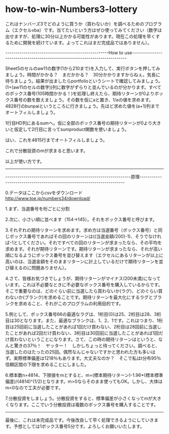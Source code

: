 # how-to-win-Numbers3-lottery
これはナンバーズ3でどのように買うか（買わないか）を調べるためのプログラム（エクセルvba）です。当てたいという方はぜひ使ってみてください（数字は出せますが、処理に30分以上かかる可能性があります。現在この処理を早くするために開発を続けています。よってこれはまだ完成品ではありません）。

---------------------------------------------------How to use---------------------------------------------------------------------------

Sheet5のセルのaw11の数字(1から210まで)を入力して、実行ボタンを押してみましょう。時間がかかる？　まだかかる？　30分かかりますからねぇ。気長に待ちましょう。結果が出ましたらportfolioというシートで確認してみましょう。(1+(aw11のセルの数字))列に数字がずらりと並んでいるのが分かります。すべてのボックス番号(105時間かかる！)を処理し終えたら、期待リターンが0よりボックス番号の数を数えましょう。その数を仮にaと置き、1/aの値を求めます。4828行のbunpaiというところに行きましょう。先ほど求めた値を(a+1)列までオートフィルしましょう。

1行目HD列にあるsumへ。仮に全部のボックス番号の期待リターンが0より大きいと仮定して2行目に言ってsumproduct関数を使いましょう。

はい、これを4815行までオートフィルしましょう。

これで分散投資のmが求まると思います。

以上が使い方です。

----------------------------------------------------------------------------------------------------------------------------------------

--------------------------------------------------------------原理----------------------------------------------------------------------

0.データはここからcsvをダウンロード　http://www.toe.jp/numbers34/download/

1.まず、当選番号を桁ごとに分割

2.次に、小さい順に並べます（154→145）。それをボックス番号と呼びます。

3.それぞれの期待リターンを求めます。求め方は当選番号（ボックス番号）と同じボックス番号であればその回のリターンは((当選金額/200)-1)、そうでなければ-1としてください。それですべての回のリターンが求まったなら、その平均を求めます。それが期待リターンです。期待リターンが求まったなら、それが高い順になるようにボックス番号を並び替えます（エクセルにあるリターンが以上に高いのは、当選金額をそのままリターンに計上しているだけで期待リターンを並び替えるのに問題ありません）。

4.さて、皆様お気づきでしょうが、期待リターンがマイナス(200未満)になっています。これは不必要なときに不必要なボックス番号を購入しているからです。そこで重要なのは、どのぐらい前に当選したら買わないか(ラグ)、どのぐらい買わないか(ブランク)を求めることです。期待リターンを最大化にするラグとブランクを求めること、それがこのプログラムの利用目的です。

5.例として、ボックス番号66の最適なラグは、1桁目(0)は25、2桁目は28、3桁目は30となります。また、最適なブランクは、1、2、1です。これはつまり、1桁目は25回前に当選したことがあれば1回だけ買わない、2桁目は28回前に当選したことがあれば2回だけ買わない、3桁目は30回前に当選したことがあれば1回だけ買わないということになります。さて、この時の期待リターンはというと、なんと驚きの37％！　ヤッター！　しかしちょっと待ってください。調べると、当選したのはたったの25回。偶然なんじゃないですかと思われた方も多いはず。実際標準偏差は1218％もあります。大丈夫なのか？　そこで私はt分布95％信頼区間の下限を求めることにしました。

6.標本数n=4814、下限値をmとすると、m=(標本期待リターン)-1.96*(標本標準偏差)/(4814)^(1/2)となります。m>0ならそのまま使ってもOK。しかし、大体はm<0なので工夫が必要です。

7.分散投資をしましょう。分散投資をすると、標準偏差が小さくなってmが大きくなります。ここでいう分散投資は複数のボックス番号を購入することです。

----------------------------------------------------------------------------------------------------------------------------------------

最後に、これは未完成品です。今後改良して早く処理できるようにしていきます。予想としては1ボックス番号5分です。よろしくお願いいたします。
